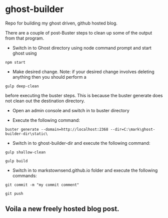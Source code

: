 # ghost-builder
Repo for building my ghost driven, github hosted blog.

There are a couple of post-Buster steps to clean up some of the output from that program.

* Switch in to Ghost directory using node command prompt and start ghost using 

```
npm start
```

* Make desired change.  Note: if your desired change involves deleting anything then you should perform a
```
gulp deep-clean
```
before executing the buster steps.  This is because the buster generate does not clean out the destination directory.

* Open an admin console and switch in to buster directory

* Execute the following command:

```
buster generate --domain=http://localhost:2368 --dir=C:\mark\ghost-builder-dir\static\
```

* Switch in to ghost-builder-dir and execute the following command: 
```
gulp shallow-clean
```
```
gulp build
```
* Switch in to markstownsend.github.io folder and execute the following commands:
```
git commit -m "my commit comment"
``` 
```
git push
```

Voila a new freely hosted blog post.
---

[^1]: [Using GitHub Pages with Ghost and Buster on Windows (part 1)](http://leftofnull.com/2014/02/07/using-github-pages-with-ghost-and-buster-on-windows-part-1/index.html)

[^2]: [Using GitHub Pages with Ghost and Buster on Windows (part 2)](http://leftofnull.com/2014/02/24/using-github-pages-with-ghost-and-buster-on-windows-part-2/)

[^3]: This is not a perfect process so it's worth keeping an eye out for odd errors that appear.  Look at the gulp.replace tasks for examples that have occurred.
